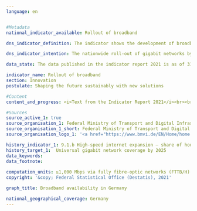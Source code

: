 ```yaml
---
language: en    


#Metadata    
national_indicator_available: Rollout of broadband    

dns_indicator_definition: The indicator shows the development of broadband availability for households in Germany in terms of the technology installed, with separate figures for gigabit connections (≥ 1,000 Mbps) using fully fibre-optic networks (FTTB/H), cable television (CATV) and other types of wired technology.    

dns_indicator_intention: The nationwide roll-out of gigabit networks by 2025 is one of the German Government’s key objectives. In addition to enhancing international competitiveness, the expansion of broadband availability with gigabit speeds is intended to facilitate the convergence of living standards across Germany. To achieve these aims, the predominantly private sector roll-out is to be supported by public funding schemes in unprofitable areas.    

data_state: The data published in the indicator report 2021 is as of 31.12.2020. The data shown on the DNS-Online-Platform is updated regularly, so that more current data may be available online than published in the indicator report 2021.    

indicator_name: Rollout of broadband    
section: Innovation    
postulate: Shaping the future sustainably with new solutions    

#Content    
content_and_progress: <i>Text from the Indicator Report 2021</i><br><br>The indicator measures the availability of broadband to households in Germany at downstream speeds of at least 1,000 Mbps, or one gigabit per second, using wired technology – fibre optics (FTTB/H) and cable television (CATV). The figures are collated on behalf of the Federal Ministry of Transport and Digital Infrastructure and published on the Government’s Broadband Atlas.<br><br>As of the middle of 2020, fully fibre-optic internet connections (FTTB/H) capable of more than 1,000 Mbps were available in 13.8% of households in Germany. Between 2015 and 2020, the availability of 1,000 Mbps FTTB/H broadband rose by 7.1 percentage points. In other words, it more than doubled, increasing by +105.9%. From the end of 2018 to the middle of 2020, the proportion of households with equally rapid connections using CATV grew from 23.7 to 50.2%. This is also more than double, equating to a +111.8% increase. Altogether, 55.9% of households had gigabit-capable connections available as of mid-2020.<br><br>Within the country, availability can be seen to vary depending on the region. For all technologies, the provision of gigabit broadband is concentrated particularly in urban areas, where some 74.6% of households had gigabit-speed internet access as of 2020. That figure is markedly lower for areas of a rural character, at 16.7% in 2020. To consider the distribution of the different technologies, 70.7% of urban and 7.8% of rural households had gigabit connections via CATV in mid-2020, while gigabit-capable fibre broadband was available to 17.6% of households in urban areas and 8.9% of those in rural areas. Rural locations are thus predominantly supplied with gigabit speeds via fibre-optic networks, while urban areas rely more on CATV.<br><br>Differences in availability between urban and more rural areas are also discernible among the Länder. Of all the Länder that are not city states, Schleswig-Holstein has the highest level of gigabit-speed provision using any technology in 2020, at 74.0% of all households, followed by North Rhine-Westphalia on 62.0%. At the other end of the scale, 12% of households in Saxony-Anhalt can say the same, with Brandenburg the next-lowest at 22.1%. In contrast, provision of gigabit-speed broadband is markedly higher than 90% in the three city states, Berlin, Bremen and Hamburg.<br><br>Various sources are used to calculate these data. Alongside the digital landscape model produced by the Federal Agency for Cartography and Geodesy and OpenStreetMap, more than 500 telecommunications companies in Germany are surveyed about their current provision. To preserve the companies’ business and trade secrets, the resultant data are aggregated into a grid of 250-metre by 250-metre cells and grouped according to seven classes of broadband. Although full-fibre networks with speeds of over 1,000 Mbps have been included in observations since the end of 2015, that class has only been studied in detail since the end of 2018 in light of the latest technological advances.<br><br>Methodologically, it should be noted that the telecom companies provide their data on broadband availability on a voluntary basis, as there is no legal framework. Furthermore, the figures for availability refer to the technology that telecom companies have installed, as opposed to the actually usable broadband capacity in the area. Additional information on broadband measurement can be found in the annual report of the Bundesnetzagentur, Germany’s federal networks agency.    

#Sources    
source_active_1: true
source_organisation_1: Federal Ministry of Transport and Digital Infrastructure
source_organisation_1_short: Federal Ministry of Transport and Digital Infrastructure
source_organisation_logo_1: '<a href="https://www.bmvi.de/EN/Home/home.html"><img src="https://g205sdgs.github.io/sdg-indicators/public/LogosEn/bmvi.png" alt=" Federal Ministry of Transport and Digital Infrastructure" title="Click here to visit the homepage of the organization" style="border: transparent"/></a>'    

history_indicator_1: 9.1.b High-speed internet expansion – share of households with access to gigabit broadband services                    
history_target_1:  Universal gigabit network coverage by 2025    
data_keywords:    
data_footnote:     
    
computation_units: ≥1,000 Mbps via fully fibre-optic networks (FTTB/H) cable television (CATV) and all wired technologies as a&nbsp;% of households    
copyright: '&copy; Federal Statistical Office (Destatis), 2021'    

graph_title: Broadband availability in Germany    

national_geographical_coverage: Germany    
---    
```

<div>
  <div class="my-header">
    <h3>
    </h3>
  </div>